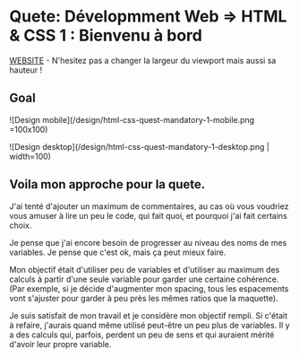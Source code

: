 # Quete: Dévelopmment Web => HTML & CSS 1 : Bienvenu à bord

[WEBSITE](https://dodeun.github.io/HTML-CSS-Bienvenue_a_bord/) - N'hesitez pas a changer la largeur du viewport mais aussi sa hauteur !

## Goal

![Design mobile](/design/html-css-quest-mandatory-1-mobile.png =100x100)

![Design desktop](/design/html-css-quest-mandatory-1-desktop.png | width=100)

## Voila mon approche pour la quete.

J'ai tenté d'ajouter un maximum de commentaires, au cas où vous voudriez vous amuser à lire un peu le code, qui fait quoi, et pourquoi j'ai fait certains choix.

Je pense que j'ai encore besoin de progresser au niveau des noms de mes variables. Je pense que c'est ok, mais ça peut mieux faire.

Mon objectif était d'utiliser peu de variables et d'utiliser au maximum des calculs à partir d'une seule variable pour garder une certaine cohérence. (Par exemple, si je décide d'augmenter mon spacing, tous les espacements vont s'ajuster pour garder à peu près les mêmes ratios que la maquette).

Je suis satisfait de mon travail et je considère mon objectif rempli. Si c'était à refaire, j'aurais quand même utilisé peut-être un peu plus de variables. Il y a des calculs qui, parfois, perdent un peu de sens et qui auraient mérité d'avoir leur propre variable.
